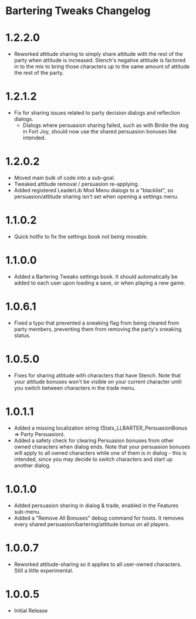 Bartering Tweaks Changelog
=======
# 1.2.2.0
* Reworked attitude sharing to simply share attitude with the rest of the party when attitude is increased. Stench's negative attitude is factored in to the mix to bring those characters up to the same amount of attitude the rest of the party.

# 1.2.1.2
* Fix for sharing issues related to party decision dialogs and reflection dialogs.
	* Dialogs where persuasion sharing failed, such as with Birdie the dog in Fort Joy, should now use the shared persuasion bonuses like intended.

# 1.2.0.2
* Moved main bulk of code into a sub-goal.
* Tweaked attitude removal / persuasion re-applying.
* Added registered LeaderLib Mod Menu dialogs to a "blacklist", so persuasion/attitude sharing isn't set when opening a settings menu.

# 1.1.0.2
* Quick hotfix to fix the settings book not being movable. 

# 1.1.0.0
* Added a Bartering Tweaks settings book. It should automatically be added to each user upon loading a save, or when playing a new game.


# 1.0.6.1
* Fixed a typo that prevented a sneaking flag from being cleared from party members, preventing them from removing the party's sneaking status.

# 1.0.5.0
* Fixes for sharing attitude with characters that have Stench. Note that your attitude bonuses won't be visible on your current character until you switch between characters in the trade menu.

# 1.0.1.1
* Added a missing localization string (Stats_LLBARTER_PersuasionBonus => Party Persuasion).
* Added a safety check for clearing Persuasion bonuses from other owned characters when dialog ends. Note that your persuasion bonuses will apply to all owned characters while one of them is in dialog - this is intended, since you may decide to switch characters and start up another dialog.

# 1.0.1.0
* Added persuasion sharing in dialog & trade, enabled in the Features sub-menu.
* Added a "Remove All Bonuses" debug command for hosts. It removes every shared persuasion/bartering/attitude bonus on all players.

# 1.0.0.7
* Reworked attitude-sharing so it applies to all user-owned characters. Still a little experimental.

# 1.0.0.5
* Initial Release